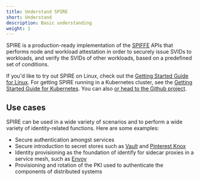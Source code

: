 ```yaml
---
title: Understand SPIRE
short: Understand
description: Basic understanding
weight: 1
---
```


SPIRE is a production-ready implementation of the [SPIFFE](https://github.com/spiffe/spiffe) APIs that performs node and workload attestation in order to securely issue SVIDs to workloads, and verify the SVIDs of other workloads, based on a predefined set of conditions. 

If you'd like to try out SPIRE on Linux, check out the [Getting Started Guide for Linux](getting-started-linux). For getting SPIRE running in a Kubernetes cluster, see the [Getting Started Guide for Kubernetes](getting-started-k8s). You can also [or head to the Github project](https://github.com/spiffe/spire).

## Use cases

SPIRE can be used in a wide variety of scenarios and to perform a wide variety of identity-related functions. Here are some examples:

* Secure authentication amongst services
* Secure introduction to secret stores such as [Vault](https://hashicorp.com/products/vault) and [Pinterest Knox](https://github.com/pinterest/knox)
* Identity provisioning as the foundation of identify for sidecar proxies in a service mesh, such as [Envoy](https://blog.envoyproxy.io/securing-the-service-mesh-with-spire-0-3-abb45cd79810)
* Provisioning and rotation of the PKI used to authenticate the components of distributed systems
